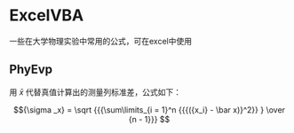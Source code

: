 # ExcelVBA
一些在大学物理实验中常用的公式，可在excel中使用
## PhyEvp
用 $\bar{x}$ 代替真值计算出的测量列标准差，公式如下：

$${\sigma _x} = \sqrt {{{\sum\limits_{i = 1}^n {{{({x_i} - \bar x)}^2}} } \over {n - 1}}} $$


